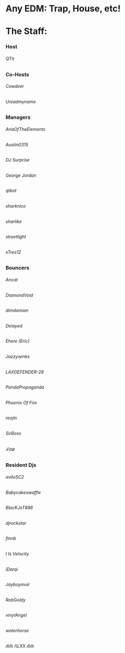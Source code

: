 # Any EDM: Trap, House, etc!

# The Staff:

### Host
###### QTπ

### Co-Hosts
###### Cowdeer

###### Ureadmyname

### Managers
###### AriaOfTheElements

###### Austin0315

###### DJ Surprise

###### George Jordan

###### qtbot

###### sharknice

###### sharlike

###### streetlight

###### xTres12

### Bouncers
###### Ancat

###### DiamondVoid

###### dimdamian

###### Dєlayed

###### Ehere (Eric)

###### Jazzywinks

###### LAXDEFENDER-28

###### PandaPropaganda

###### Phoenix Of Fire

###### reojin

###### SirBoss

###### ℱɪɪø

### Resident Djs
###### aviloSC2

###### Babycakeswaffle

###### BlacKJeT886

###### djrockstar

###### finnb

###### I Is Velocity

###### iDarqi

###### Jayboymuir

###### RobGoldy

###### vinylAngel

###### waterhorse

###### ıllıllı ΛLXX ıllıllı
